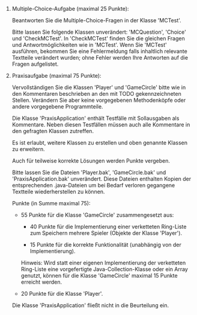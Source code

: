 1. Multiple-Choice-Aufgabe (maximal 25 Punkte):

    Beantworten Sie die Multiple-Choice-Fragen in der Klasse 'MCTest'.

    Bitte lassen Sie folgende Klassen unverändert: 'MCQuestion', 'Choice' und 'CheckMCTest'.
    In 'CheckMCTest' finden Sie die gleichen Fragen und Antwortmöglichkeiten wie in 'MCTest'.
    Wenn Sie 'MCTest' ausführen, bekommen Sie eine Fehlermeldung falls inhaltlich relevante
    Textteile verändert wurden; ohne Fehler werden Ihre Antworten auf die Fragen aufgelistet.

2. Praxisaufgabe (maximal 75 Punkte):

    Vervollständigen Sie die Klassen 'Player' und 'GameCircle' bitte wie in den Kommentaren
    beschrieben an den mit TODO gekennzeichneten Stellen.
    Verändern Sie aber keine vorgegebenen Methodenköpfe oder andere vorgegebene Programmteile.

    Die Klasse 'PraxisApplication' enthält Testfälle mit Sollausgaben als Kommentare.
    Neben diesen Testfällen müssen auch alle Kommentare in den gefragten Klassen zutreffen.

    Es ist erlaubt, weitere Klassen zu erstellen und oben genannte Klassen zu erweitern.

    Auch für teilweise korrekte Lösungen werden Punkte vergeben.

    Bitte lassen Sie die Dateien 'Player.bak', 'GameCircle.bak' und 'PraxisApplication.bak'
    unverändert. Diese Dateien enthalten Kopien der entsprechenden .java-Dateien um bei Bedarf
    verloren gegangene Textteile wiederherstellen zu können.

    Punkte (in Summe maximal 75):
    - 55 Punkte für die Klasse 'GameCircle' zusammengesetzt aus:

        - 40 Punkte für die Implementierung einer verketteten Ring-Liste zum
            Speichern mehrere Spieler (Objekte der Klasse 'Player').

        - 15 Punkte für die korrekte Funktionalität (unabhängig von der Implementierung).

        Hinweis: Wird statt einer eigenen Implementierung der verketteten Ring-Liste eine vorgefertigte
        Java-Collection-Klasse oder ein Array genutzt, können für die Klasse 'GameCircle'
        maximal 15 Punkte erreicht werden.

    - 20 Punkte für die Klasse 'Player'.

    Die Klasse 'PraxisApplication' fließt nicht in die Beurteilung ein.
